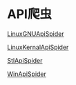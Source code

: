 # API爬虫

[LinuxGNUApiSpider](http://www.gnu.org/software/libc/manual/html_node/Function-Index.html)

[LinuxKernalApiSpider](https://www.kernel.org/doc/htmldocs/kernel-api/)

[StlApiSpider](http://www.cplusplus.com/reference/)

[WinApiSpider](https://docs.microsoft.com/zh-cn/previous-versions/windows/dn424765(v=win.10))
